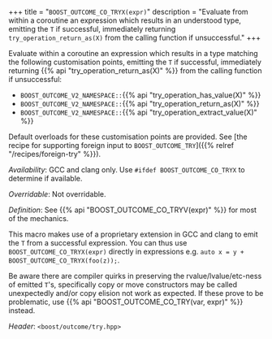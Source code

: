 +++
title = "`BOOST_OUTCOME_CO_TRYX(expr)`"
description = "Evaluate from within a coroutine an expression which results in an understood type, emitting the `T` if successful, immediately returning `try_operation_return_as(X)` from the calling function if unsuccessful."
+++

Evaluate within a coroutine an expression which results in a type matching the following customisation points, emitting the `T` if successful, immediately returning {{% api "try_operation_return_as(X)" %}} from the calling function if unsuccessful:

- `BOOST_OUTCOME_V2_NAMESPACE::`{{% api "try_operation_has_value(X)" %}}
- `BOOST_OUTCOME_V2_NAMESPACE::`{{% api "try_operation_return_as(X)" %}}
- `BOOST_OUTCOME_V2_NAMESPACE::`{{% api "try_operation_extract_value(X)" %}}

Default overloads for these customisation points are provided. See [the recipe for supporting foreign input to `BOOST_OUTCOME_TRY`]({{% relref "/recipes/foreign-try" %}}).

*Availability*: GCC and clang only. Use `#ifdef BOOST_OUTCOME_CO_TRYX` to determine if available.

*Overridable*: Not overridable.

*Definition*: See {{% api "BOOST_OUTCOME_CO_TRYV(expr)" %}} for most of the mechanics.

This macro makes use of a proprietary extension in GCC and clang to emit the `T` from a successful expression. You can thus use `BOOST_OUTCOME_CO_TRYX(expr)` directly in expressions e.g. `auto x = y + BOOST_OUTCOME_CO_TRYX(foo(z));`.

Be aware there are compiler quirks in preserving the rvalue/lvalue/etc-ness of emitted `T`'s, specifically copy or move constructors may be called unexpectedly and/or copy elision not work as expected. If these prove to be problematic, use {{% api "BOOST_OUTCOME_CO_TRY(var, expr)" %}} instead.

*Header*: `<boost/outcome/try.hpp>`
